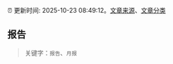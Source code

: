:alarm_clock: 更新时间: 2025-10-23 08:49:12。[文章来源](/README.md)、[文章分类](/TAGS.md)

## 报告


> 关键字：`报告`、`月报`



